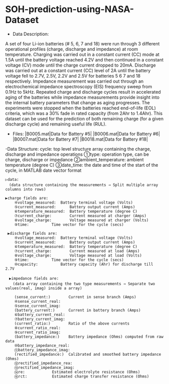 # SOH-prediction-using-NASA-Dataset

- Data Description:

A set of four Li-ion batteries (# 5, 6, 7 and 18) were run through 3 different operational profiles (charge, discharge and impedance) at room temperature. Charging was carried out in a constant current (CC) mode at 1.5A until the battery voltage reached 4.2V and then continued in a constant voltage (CV) mode until the charge current dropped to 20mA. Discharge was carried out at a constant current (CC) level of 2A until the battery voltage fell to 2.7V, 2.5V, 2.2V and 2.5V for batteries 5 6 7 and 18 respectively. Impedance measurement was carried out through an electrochemical impedance spectroscopy (EIS) frequency sweep from 0.1Hz to 5kHz. Repeated charge and discharge cycles result in accelerated aging of the batteries while impedance measurements provide insight into the internal battery parameters that change as aging progresses. The experiments were stopped when the batteries reached end-of-life (EOL) criteria, which was a 30% fade in rated capacity (from 2Ahr to 1.4Ahr). This dataset can be used for the prediction of both remaining charge (for a given discharge cycle) and remaining useful life (RUL).

- Files:
|B0005.mat|Data for Battery #5|
|B0006.mat|Data for Battery #6|
|B0007.mat|Data for Battery #7|
|B0018.mat|Data for Battery #18|

-Data Structure:
	cycle:	top level structure array containing the charge, discharge and impedance operations
	①type: 	operation  type, can be charge, discharge or impedance
	②ambient_temperature:	ambient temperature (degree C)
	③date_time: 	the date and time of the start of the cycle, in MATLAB  date vector format
	
	▷data: 
	　(data structure containing the measurements → Split multiple array columns into rows)
            
	▶charge fields are:
		④voltage_measured: 	Battery terminal voltage (Volts)
		⑤current_measured:		Battery output current (Amps)
		⑥temperature_measured: 	Battery temperature (degree C)
		⑦current_charge:		Current measured at charger (Amps)
		⑧voltage_charge:		Voltage measured at charger (Volts)
		⑨time:			Time vector for the cycle (secs)
	  
	 ▶discharge fields are:
		④voltage_measured: 	Battery terminal voltage (Volts)
		⑤current_measured:		Battery output current (Amps)
		⑥temperature_measured: 	Battery temperature (degree C)
		⑦current_charge:		Current measured at load (Amps)
		⑧voltage_charge:		Voltage measured at load (Volts)
		⑨time:			Time vector for the cycle (secs)
		⑩capacity:			Battery capacity (Ahr) for discharge till 2.7V 
	   
	　▶impedance fields are:
	　　(data array containing the two type measurements → Separate two values(real, imag) inside a array)

		(sense_current:)		Current in sense branch (Amps)
		④sense_current_real:
		⑤sense_current_imag:
		(battery_current:)		Current in battery branch (Amps)
		⑥battery_current_real:
		⑦battery_current_imag:
		(current_ratio:)		Ratio of the above currents 
		⑧current_ratio_real:
		⑨current_ratio_imag:
		(battery_impedance:)	Battery impedance (Ohms) computed from raw data
		⑩battery_impedance_real:
		⑪battery_impedance_imag:
		(rectified_impedance:)	Calibrated and smoothed battery impedance (Ohms)
		⑫rectified_impedance_rea:
		⑬rectified_impedance_imag: 
		⑭re:			Estimated electrolyte resistance (Ohms)
		⑮rct:			Estimated charge transfer resistance (Ohms)

